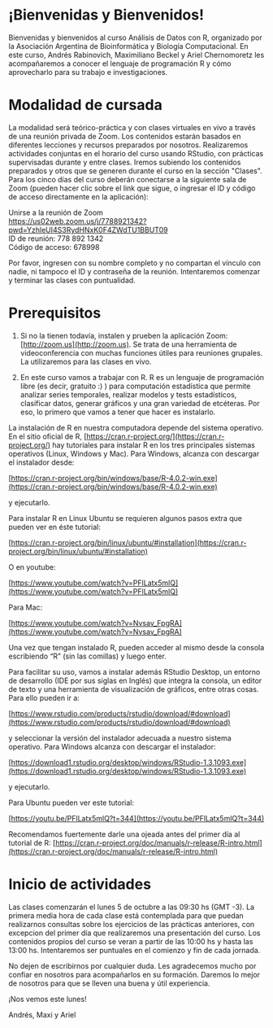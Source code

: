 # ¡Bienvenidas y Bienvenidos!

Bienvenidas y bienvenidos al curso Análisis de Datos con R, organizado por la Asociación Argentina de Bioinformática y Biología Computacional. En este curso, Andrés Rabinovich, Maximiliano Beckel y Ariel Chernomoretz les acompañaremos a conocer el lenguaje de programación R y cómo aprovecharlo para su trabajo e investigaciones.

# Modalidad de cursada
La modalidad será teórico-práctica y con clases virtuales en vivo a través de una reunión privada de Zoom. Los contenidos estarán basados en diferentes lecciones y recursos preparados por nosotros. Realizaremos actividades conjuntas en el horario del curso usando RStudio, con prácticas supervisadas durante y entre clases. Iremos subiendo los contenidos preparados y otros que se generen durante el curso en la sección "Clases".
Para los cinco días del curso deberán conectarse a la siguiente sala de Zoom (pueden hacer clic sobre el link que sigue, o ingresar el ID y código de acceso directamente en la aplicación):

Unirse a la reunión de Zoom  
https://us02web.zoom.us/j/7788921342?pwd=YzhleUI4S3RydHNxK0F4ZWdTU1BBUT09  
ID de reunión: 778 892 1342  
Código de acceso: 678998  

Por favor, ingresen con su nombre completo y no compartan el vínculo con nadie, ni tampoco el ID y contraseña de la reunión. Intentaremos comenzar y terminar las clases con puntualidad.

# Prerequisitos
1) Si no la tienen todavía, instalen y prueben la aplicación Zoom: [http://zoom.us](http://zoom.us). Se trata de una herramienta de videoconferencia con muchas funciones útiles para reuniones grupales. La utilizaremos para las clases en vivo.

2) En este curso vamos a trabajar con R. R es un lenguaje de programación libre (es decir, gratuito :) ) para computación estadística que permite analizar series temporales, realizar modelos y tests estadísticos, clasificar datos, generar gráficos y una gran variedad de etcéteras. Por eso, lo primero que vamos a tener que hacer es instalarlo.

La instalación de R en nuestra computadora depende del sistema operativo. En el sitio oficial de R, [https://cran.r-project.org/](https://cran.r-project.org/) hay tutoriales para instalar R en los tres principales sistemas operativos (Linux, Windows y Mac). Para Windows, alcanza con descargar el instalador desde:

[https://cran.r-project.org/bin/windows/base/R-4.0.2-win.exe](https://cran.r-project.org/bin/windows/base/R-4.0.2-win.exe)

y ejecutarlo.

Para instalar R en Linux Ubuntu se requieren algunos pasos extra que pueden ver en éste tutorial:

[https://cran.r-project.org/bin/linux/ubuntu/#installation](https://cran.r-project.org/bin/linux/ubuntu/#installation)

O en youtube:

[https://www.youtube.com/watch?v=PFlLatx5mlQ](https://www.youtube.com/watch?v=PFlLatx5mlQ)

Para Mac:

[https://www.youtube.com/watch?v=Nvsav_FpgRA](https://www.youtube.com/watch?v=Nvsav_FpgRA)

Una vez que tengan instalado R, pueden acceder al mismo desde la consola escribiendo “R” (sin las comillas) y luego enter.

Para facilitar su uso, vamos a instalar además RStudio Desktop, un entorno de desarrollo (IDE por sus siglas en Inglés) que integra la consola, un editor de texto y una herramienta de visualización de gráficos, entre otras cosas. Para ello pueden ir a:

[https://www.rstudio.com/products/rstudio/download/#download](https://www.rstudio.com/products/rstudio/download/#download)

y seleccionar la versión del instalador adecuada a nuestro sistema operativo. Para Windows alcanza con descargar el instalador:

[https://download1.rstudio.org/desktop/windows/RStudio-1.3.1093.exe](https://download1.rstudio.org/desktop/windows/RStudio-1.3.1093.exe)

 y ejecutarlo.

Para Ubuntu pueden ver este tutorial:

[https://youtu.be/PFlLatx5mlQ?t=344](https://youtu.be/PFlLatx5mlQ?t=344)

Recomendamos fuertemente darle una ojeada antes del primer día al tutorial de R: [https://cran.r-project.org/doc/manuals/r-release/R-intro.html](https://cran.r-project.org/doc/manuals/r-release/R-intro.html)

# Inicio de actividades
Las clases comenzarán el lunes 5 de octubre a las 09:30 hs (GMT -3).
La primera media hora de cada clase está contemplada para que puedan realizarnos consultas sobre los ejercicios de las prácticas anteriores, con excepcion del primer día que realizaremos una presentación del curso.
Los contenidos propios del curso se veran a partir de las 10:00 hs y hasta las 13:00 hs. Intentaremos ser puntuales en el comienzo y fin de cada jornada.

No dejen de escribirnos por cualquier duda. Les agradecemos mucho por confiar en nosotros para acompañarlos en su formación. Daremos lo mejor de nosotros para que se lleven una buena y útil experiencia.

¡Nos vemos este lunes!

Andrés, Maxi y Ariel
